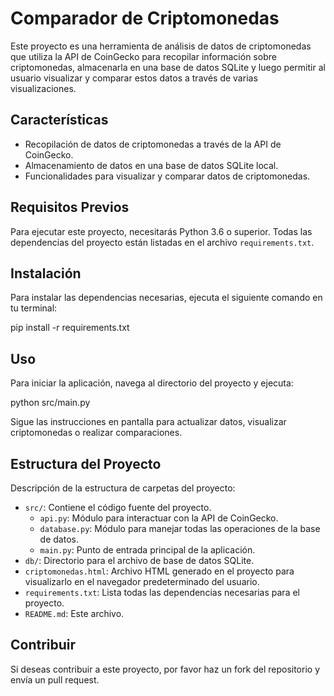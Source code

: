 # Comparador de Criptomonedas

Este proyecto es una herramienta de análisis de datos de criptomonedas que utiliza la API de CoinGecko para recopilar información sobre criptomonedas, almacenarla en una base de datos SQLite y luego permitir al usuario visualizar y comparar estos datos a través de varias visualizaciones.

## Características

- Recopilación de datos de criptomonedas a través de la API de CoinGecko.
- Almacenamiento de datos en una base de datos SQLite local.
- Funcionalidades para visualizar y comparar datos de criptomonedas.

## Requisitos Previos

Para ejecutar este proyecto, necesitarás Python 3.6 o superior. Todas las dependencias del proyecto están listadas en el archivo `requirements.txt`.

## Instalación

Para instalar las dependencias necesarias, ejecuta el siguiente comando en tu terminal:

pip install -r requirements.txt

## Uso

Para iniciar la aplicación, navega al directorio del proyecto y ejecuta:

python src/main.py

Sigue las instrucciones en pantalla para actualizar datos, visualizar criptomonedas o realizar comparaciones.

## Estructura del Proyecto

Descripción de la estructura de carpetas del proyecto:

- `src/`: Contiene el código fuente del proyecto.
  - `api.py`: Módulo para interactuar con la API de CoinGecko.
  - `database.py`: Módulo para manejar todas las operaciones de la base de datos.
  - `main.py`: Punto de entrada principal de la aplicación.
- `db/`: Directorio para el archivo de base de datos SQLite.
- `criptomonedas.html`: Archivo HTML generado en el proyecto para visualizarlo en el navegador predeterminado del usuario.
- `requirements.txt`: Lista todas las dependencias necesarias para el proyecto.
- `README.md`: Este archivo.

## Contribuir

Si deseas contribuir a este proyecto, por favor haz un fork del repositorio y envía un pull request.
